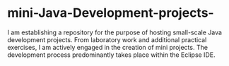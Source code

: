# mini-Java-Development-projects-
I am establishing a repository for the purpose of hosting small-scale Java development projects. From laboratory work and additional practical exercises, I am actively engaged in the creation of mini projects. The development process predominantly takes place within the Eclipse IDE.
